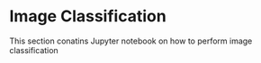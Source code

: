 # Image Classification
This section conatins Jupyter notebook on how to perform image classification
